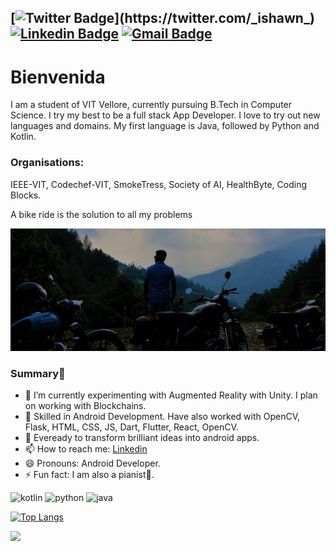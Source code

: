 [![Twitter Badge](https://img.shields.io/badge/-@ishawn-1ca0f1?style=flat-square&labelColor=1ca0f1&logo=twitter&logoColor=white&link=https://twitter.com/_ishawn_)](https://twitter.com/_ishawn_) [![Linkedin Badge](https://img.shields.io/badge/-ishankhandelwal-blue?style=flat-square&logo=Linkedin&logoColor=white&link=https://www.linkedin.com/in/ishan-khandelwal-apk/)](https://www.linkedin.com/in/ishan-khandelwal-apk/)
[![Gmail Badge](https://img.shields.io/badge/-axil.ishan3@gmail.com-c14438?style=flat-square&logo=Gmail&logoColor=white&link=mailto:axil.ishan3@gmail.com)](mailto:axil.ishan3@gmail.com)
---

# Bienvenida
I am a student of VIT Vellore, currently pursuing B.Tech in Computer Science. I try my best to be a full stack App Developer. I love to try out new languages and domains. My first language is Java, followed by Python and Kotlin. 

### Organisations: 
IEEE-VIT, Codechef-VIT, SmokeTress, Society of AI, HealthByte, Coding Blocks. 

A bike ride is the solution to all my problems

<img src="https://github.com/Ishan-001/ishan-apk/blob/master/img/about-bg.jpg">

### Summary👋
- 🔭 I’m currently experimenting with Augmented Reality with Unity. I plan on working with Blockchains.
- 👨 Skilled in Android Development. Have also worked with OpenCV, Flask, HTML, CSS, JS, Dart, Flutter, React, OpenCV.
- 👯 Eveready to transform brilliant ideas into android apps.
- 📫 How to reach me: [Linkedin](https://www.linkedin.com/in/ishan-khandelwal-apk/)
- 😄 Pronouns: Android Developer.
- ⚡ Fun fact: I am also a pianist🎹.

![kotlin](http://img.shields.io/static/v1?logo=kotlin&label=&message=Kotlin&style=flat-square&color=black)
![python](http://img.shields.io/static/v1?logo=python&label=&message=Python&style=flat-square&color=yellow)
![java](http://img.shields.io/static/v1?logo=java&label=&message=Java&style=flat-square&color=red)

[![Top Langs](https://github-readme-stats.vercel.app/api/top-langs/?username=Ishan-001)](https://github.com/anuraghazra/github-readme-stats)

![](https://github-readme-stats.vercel.app/api?username=Ishan-001&show_icons=true)



